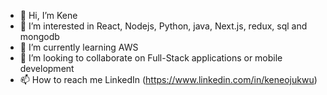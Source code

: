 - 👋 Hi, I’m Kene
- 👀 I’m interested in React, Nodejs, Python, java, Next.js, redux, sql and mongodb
- 🌱 I’m currently learning AWS
- 💞️ I’m looking to collaborate on Full-Stack applications or mobile development 
- 📫 How to reach me LinkedIn (https://www.linkedin.com/in/keneojukwu)

<!---
kene17/kene17 is a ✨ special ✨ repository because its `README.md` (this file) appears on your GitHub profile.
You can click the Preview link to take a look at your changes.
--->
